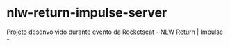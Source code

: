 # nlw-return-impulse-server

Projeto desenvolvido durante evento da Rocketseat - NLW Return | Impulse -
